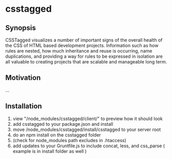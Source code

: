 # csstagged

## Synopsis

CSSTagged visualizes a number of important signs of the overall health of
the CSS of HTML based development projects. Information such as how rules are
nested, how much inheritance and reuse is occurring, name duplications, and
providing a way for rules to be expressed in isolation are all valuable to
creating projects that are scalable and manageable long term.

## Motivation

...

## Installation

1. view "/node_modules/csstagged/client/" to preview how it should look
2. add csstagged to your package.json and install
3. move /node_modules/csstagged/install/csstagged to your server root
4. do an npm install on the csstagged folder
5. (check for node_modules path excludes in .htaccess)
6. add updates to your Gruntfile.js to include concat, less, and css_parse (
    example is in install folder as well )
